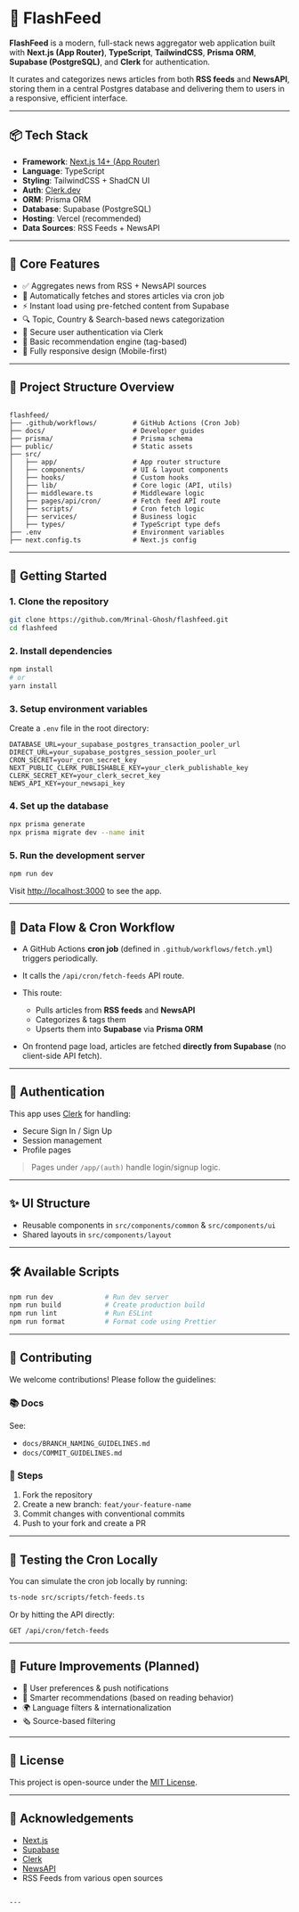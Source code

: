 # 📰 FlashFeed

**FlashFeed** is a modern, full-stack news aggregator web application built with **Next.js (App Router)**, **TypeScript**, **TailwindCSS**, **Prisma ORM**, **Supabase (PostgreSQL)**, and **Clerk** for authentication.

It curates and categorizes news articles from both **RSS feeds** and **NewsAPI**, storing them in a central Postgres database and delivering them to users in a responsive, efficient interface.

---

## 📦 Tech Stack

- **Framework**: [Next.js 14+ (App Router)](https://nextjs.org/docs/app)
- **Language**: TypeScript
- **Styling**: TailwindCSS + ShadCN UI
- **Auth**: [Clerk.dev](https://clerk.dev/)
- **ORM**: Prisma ORM
- **Database**: Supabase (PostgreSQL)
- **Hosting**: Vercel (recommended)
- **Data Sources**: RSS Feeds + NewsAPI

---

## 🧠 Core Features

- ✅ Aggregates news from RSS + NewsAPI sources
- 🔄 Automatically fetches and stores articles via cron job
- ⚡️ Instant load using pre-fetched content from Supabase
- 🔍 Topic, Country & Search-based news categorization
- 🔐 Secure user authentication via Clerk
- 🧠 Basic recommendation engine (tag-based)
- 📱 Fully responsive design (Mobile-first)

---

## 📁 Project Structure Overview

```

flashfeed/
├── .github/workflows/         # GitHub Actions (Cron Job)
├── docs/                      # Developer guides
├── prisma/                    # Prisma schema
├── public/                    # Static assets
├── src/
│   ├── app/                   # App router structure
│   ├── components/            # UI & layout components
│   ├── hooks/                 # Custom hooks
│   ├── lib/                   # Core logic (API, utils)
│   ├── middleware.ts          # Middleware logic
│   ├── pages/api/cron/        # Fetch feed API route
│   ├── scripts/               # Cron fetch logic
│   ├── services/              # Business logic
│   ├── types/                 # TypeScript type defs
├── .env                       # Environment variables
├── next.config.ts             # Next.js config

````

---

## 🚀 Getting Started

### 1. Clone the repository

```bash
git clone https://github.com/Mrinal-Ghosh/flashfeed.git
cd flashfeed
```

### 2. Install dependencies

```bash
npm install
# or
yarn install
```

### 3. Setup environment variables

Create a `.env` file in the root directory:

```env
DATABASE_URL=your_supabase_postgres_transaction_pooler_url
DIRECT_URL=your_supabase_postgres_session_pooler_url
CRON_SECRET=your_cron_secret_key
NEXT_PUBLIC_CLERK_PUBLISHABLE_KEY=your_clerk_publishable_key
CLERK_SECRET_KEY=your_clerk_secret_key
NEWS_API_KEY=your_newsapi_key
```

### 4. Set up the database

```bash
npx prisma generate
npx prisma migrate dev --name init
```

### 5. Run the development server

```bash
npm run dev
```

Visit [http://localhost:3000](http://localhost:3000) to see the app.

---

## 🔄 Data Flow & Cron Workflow

* A GitHub Actions **cron job** (defined in `.github/workflows/fetch.yml`) triggers periodically.
* It calls the `/api/cron/fetch-feeds` API route.
* This route:

  * Pulls articles from **RSS feeds** and **NewsAPI**
  * Categorizes & tags them
  * Upserts them into **Supabase** via **Prisma ORM**
* On frontend page load, articles are fetched **directly from Supabase** (no client-side API fetch).

---

## 👤 Authentication

This app uses [Clerk](https://clerk.dev) for handling:

* Secure Sign In / Sign Up
* Session management
* Profile pages

> Pages under `/app/(auth)` handle login/signup logic.

---

## ✨ UI Structure

* Reusable components in `src/components/common` & `src/components/ui`
* Shared layouts in `src/components/layout`

---

## 🛠 Available Scripts

```bash
npm run dev             # Run dev server
npm run build           # Create production build
npm run lint            # Run ESLint
npm run format          # Format code using Prettier
```

---

## 📣 Contributing

We welcome contributions! Please follow the guidelines:

### 📚 Docs

See:

* `docs/BRANCH_NAMING_GUIDELINES.md`
* `docs/COMMIT_GUIDELINES.md`

### 🧪 Steps

1. Fork the repository
2. Create a new branch: `feat/your-feature-name`
3. Commit changes with conventional commits
4. Push to your fork and create a PR

---

## 🧪 Testing the Cron Locally

You can simulate the cron job locally by running:

```bash
ts-node src/scripts/fetch-feeds.ts
```

Or by hitting the API directly:

```
GET /api/cron/fetch-feeds
```

---

## 🧩 Future Improvements (Planned)

* 🔔 User preferences & push notifications
* 🧠 Smarter recommendations (based on reading behavior)
* 🌍 Language filters & internationalization
* 🗞️ Source-based filtering

---

## 📝 License

This project is open-source under the [MIT License](LICENSE).

---

## 🙌 Acknowledgements

* [Next.js](https://nextjs.org/)
* [Supabase](https://supabase.io/)
* [Clerk](https://clerk.dev/)
* [NewsAPI](https://newsapi.org/)
* RSS Feeds from various open sources

```

---


